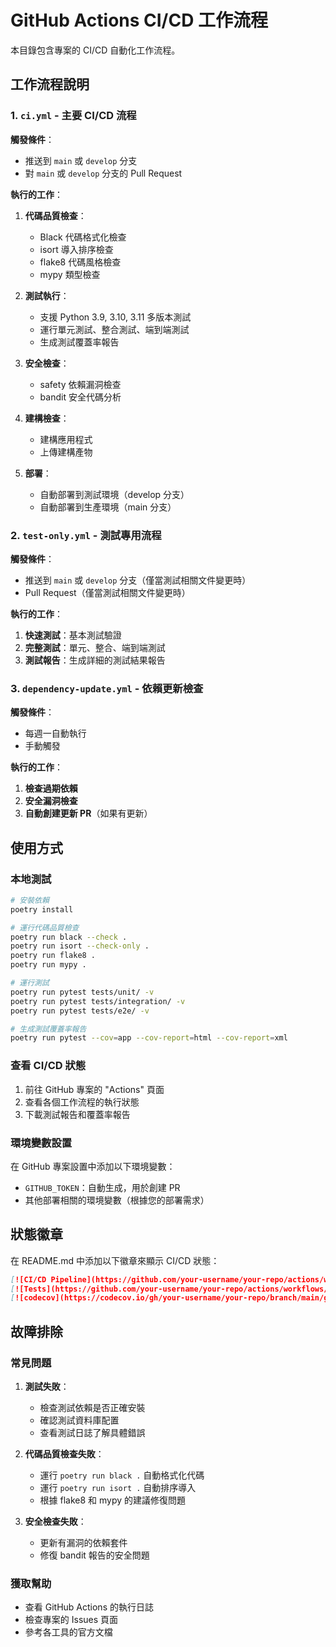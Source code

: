 # GitHub Actions CI/CD 工作流程

本目錄包含專案的 CI/CD 自動化工作流程。

## 工作流程說明

### 1. `ci.yml` - 主要 CI/CD 流程

**觸發條件**：

- 推送到 `main` 或 `develop` 分支
- 對 `main` 或 `develop` 分支的 Pull Request

**執行的工作**：

1. **代碼品質檢查**：

   - Black 代碼格式化檢查
   - isort 導入排序檢查
   - flake8 代碼風格檢查
   - mypy 類型檢查

2. **測試執行**：

   - 支援 Python 3.9, 3.10, 3.11 多版本測試
   - 運行單元測試、整合測試、端到端測試
   - 生成測試覆蓋率報告

3. **安全檢查**：

   - safety 依賴漏洞檢查
   - bandit 安全代碼分析

4. **建構檢查**：

   - 建構應用程式
   - 上傳建構產物

5. **部署**：
   - 自動部署到測試環境（develop 分支）
   - 自動部署到生產環境（main 分支）

### 2. `test-only.yml` - 測試專用流程

**觸發條件**：

- 推送到 `main` 或 `develop` 分支（僅當測試相關文件變更時）
- Pull Request（僅當測試相關文件變更時）

**執行的工作**：

1. **快速測試**：基本測試驗證
2. **完整測試**：單元、整合、端到端測試
3. **測試報告**：生成詳細的測試結果報告

### 3. `dependency-update.yml` - 依賴更新檢查

**觸發條件**：

- 每週一自動執行
- 手動觸發

**執行的工作**：

1. **檢查過期依賴**
2. **安全漏洞檢查**
3. **自動創建更新 PR**（如果有更新）

## 使用方式

### 本地測試

```bash
# 安裝依賴
poetry install

# 運行代碼品質檢查
poetry run black --check .
poetry run isort --check-only .
poetry run flake8 .
poetry run mypy .

# 運行測試
poetry run pytest tests/unit/ -v
poetry run pytest tests/integration/ -v
poetry run pytest tests/e2e/ -v

# 生成測試覆蓋率報告
poetry run pytest --cov=app --cov-report=html --cov-report=xml
```

### 查看 CI/CD 狀態

1. 前往 GitHub 專案的 "Actions" 頁面
2. 查看各個工作流程的執行狀態
3. 下載測試報告和覆蓋率報告

### 環境變數設置

在 GitHub 專案設置中添加以下環境變數：

- `GITHUB_TOKEN`：自動生成，用於創建 PR
- 其他部署相關的環境變數（根據您的部署需求）

## 狀態徽章

在 README.md 中添加以下徽章來顯示 CI/CD 狀態：

```markdown
[![CI/CD Pipeline](https://github.com/your-username/your-repo/actions/workflows/ci.yml/badge.svg)](https://github.com/your-username/your-repo/actions/workflows/ci.yml)
[![Tests](https://github.com/your-username/your-repo/actions/workflows/test-only.yml/badge.svg)](https://github.com/your-username/your-repo/actions/workflows/test-only.yml)
[![codecov](https://codecov.io/gh/your-username/your-repo/branch/main/graph/badge.svg)](https://codecov.io/gh/your-username/your-repo)
```

## 故障排除

### 常見問題

1. **測試失敗**：

   - 檢查測試依賴是否正確安裝
   - 確認測試資料庫配置
   - 查看測試日誌了解具體錯誤

2. **代碼品質檢查失敗**：

   - 運行 `poetry run black .` 自動格式化代碼
   - 運行 `poetry run isort .` 自動排序導入
   - 根據 flake8 和 mypy 的建議修復問題

3. **安全檢查失敗**：
   - 更新有漏洞的依賴套件
   - 修復 bandit 報告的安全問題

### 獲取幫助

- 查看 GitHub Actions 的執行日誌
- 檢查專案的 Issues 頁面
- 參考各工具的官方文檔
